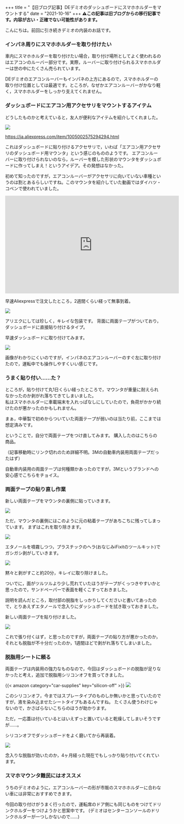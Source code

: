 +++
title = "【旧ブログ記事】DEデミオのダッシュボードにスマホホルダーをマウントする"
date = "2021-10-16"
+++
**⚠️この記事は旧ブログからの移行記事です。内容が古い・正確でない可能性があります。**

こんにちは。前回に引き続きデミオの内装のお話です。

### インパネ周りにスマホホルダーを取り付けたい
車内にスマホホルダーを取り付けたい場合，取り付け場所としてよく使われるのはエアコンのルーバー部分です。実際，ルーバーに取り付けられるスマホホルダーは世の中にたくさん売られています。

DEデミオのエアコンルーバーもインパネの上方にあるので，スマホホルダーの取り付け位置としては最適です。ところが，なぜかエアコンルーバーがかなり軽く，スマホホルダーをしっかり支えてくれません。

### ダッシュボードにエアコン用アクセサリをマウントするアイテム

どうしたものかと考えていると，友人が便利なアイテムを紹介してくれました。


![](./mounter_ali.png)

https://ja.aliexpress.com/item/1005002575294294.html

これはダッシュボードに貼り付けるアクセサリで，いわば「エアコン用アクセサリのダッシュボード用マウンタ」という感じのもののようです。
エアコンルーバーに取り付けられないのなら，ルーバーを模した形状のマウンタをダッシュボードに作ってしまえ！というアイデア。その発想はなかった。

初めて知ったのですが，エアコンルーバーがアクセサリに向いていない車種というのは割とあるらしいですね。このマウンタを紹介していた動画ではダイハツ・コペンで使われていました。

<iframe width="560" height="315" src="https://www.youtube.com/embed/VJup16fi4-A?si=elI61ru9KOcpv1se" title="YouTube video player" frameborder="0" allow="accelerometer; autoplay; clipboard-write; encrypted-media; gyroscope; picture-in-picture; web-share" referrerpolicy="strict-origin-when-cross-origin" allowfullscreen></iframe>

早速Aliexpressで注文したところ，2週間くらい経って無事到着。

![](./dashboard-mounter[6].jpg)

アリエクにしては珍しく，キレイな包装です。
背面に両面テープがついており，ダッシュボードに直接貼り付けるタイプ。

早速ダッシュボードに取り付けてみます。

![](./dashboard-mounter[4].jpg)

画像がわかりにくいのですが，インパネのエアコンルーバーのすぐ左に取り付けたので，運転中でも操作しやすくいい感じです。

### うまく貼り付い……た？
ところが，貼り付けて丸1日くらい経ったところで，マウンタが重量に耐えられなかったのか剥がれ落ちてきてしまいました。  
私はスマホホルダーに車載端末を入れっぱなしにしていたので，負荷がかかり続けたのが悪かったのかもしれません。

まぁ，中華製で初めからついていた両面テープが弱いのは当たり前，ここまでは想定済みです。

ということで，自分で両面テープをつけ直してみます。
購入したのはこちらの商品。

（記事移動時にリンク切れのため詳細不明。3Mの自動車内装用両面テープだったはず）

自動車内装用の両面テープは何種類かあったのですが，3Mというブランドへの安心感でこちらをチョイス。

### 両面テープの貼り直し作業
新しい両面テープをマウンタの裏側に貼っていきます。

![](./dashboard-mounter[1].jpg)

ただ，マウンタの裏側にはこのように元の粘着テープがあちこちに残ってしまっています。
まずはこれを取り除きます。

![](./dashboard-mounter[2].jpg)

エタノールを噴霧しつつ，プラスチックのヘラ(おなじみiFixitのツールキット)でガシガシ剥がしていきます。

![](./dashboard-mounter[3].jpg)

黙々と剥がすこと約20分，キレイに取り除けました。

ついでに，面がツルツルより少し荒れていたほうがテープがくっつきやすいかと思ったので，サンドペーパーで表面を軽くこすっておきました。

説明を読んだところ，取付部の脱脂をしっかりしてくださいと書いてあったので，とりあえずエタノールで念入りにダッシュボードを拭き取っておきました。

新しい両面テープを貼り付けました。

![](./dashboard-mounter[8].jpg)

これで張り付くはず，と思ったのですが，両面テープの貼り方が悪かったのか，それとも脱脂が不十分だったのか，1週間ほどで剥がれ落ちてしまいました。

### 脱脂用シートに頼る

両面テープは内装用の強力なものなので，今回はダッシュボードの脱脂が足りなかったと考え，追加で脱脂用シリコンオフを買ってきました。

{{< amazon category="car-supplies" key="silicon-off" >}}
![](./dashboard-mounter[11].jpg)

このシリコンオフ，今まではスプレータイプのものしか無いかと思っていたのですが，液を染み込ませたシートタイプもあるんですね。
たくさん使うわけじゃないので，かさばらないこちらのほうが助かります。

ただ，一応蓋は付いているとはいえずっと置いていると乾燥してしまいそうですが……。

シリコンオフでダッシュボードをよく磨いてから再装着。

![](./dashboard-mounter[9].jpg)

念入りな脱脂が効いたのか，4ヶ月経った現在でもしっかり貼り付いてくれています。

### スマホマウンタ難民にはオススメ

うちのデミオのように，エアコンルーバーの形が市販のスマホホルダーに合わない車には非常におすすめできます。

今回の取り付けがうまく行ったので，運転席のドア側にも同じものをつけてドリンクホルダーをつけようかと思案中です。
(デミオはセンターコンソールのドリンクホルダーが一つしかないので……)
